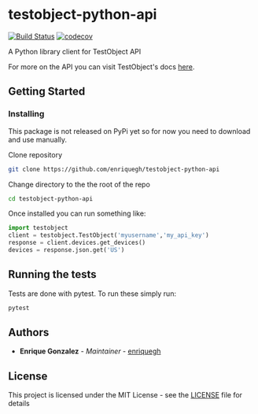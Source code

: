 # testobject-python-api

[![Build Status](https://travis-ci.org/enriquegh/testobject-python-api.svg?branch=master)](https://travis-ci.org/enriquegh/testobject-python-api) [![codecov](https://codecov.io/gh/enriquegh/testobject-python-api/branch/master/graph/badge.svg)](https://codecov.io/gh/enriquegh/testobject-python-api)

A Python library client for TestObject API

For more on the API you can visit TestObject's docs [here](https://api.testobject.com/).

## Getting Started

### Installing

This package is not released on PyPi yet so for now you need to download and use manually.

Clone repository

```bash
git clone https://github.com/enriquegh/testobject-python-api
```

Change directory to the the root of the repo

```bash
cd testobject-python-api
```

Once installed you can run something like:
```python
import testobject
client = testobject.TestObject('myusername','my_api_key')
response = client.devices.get_devices()
devices = response.json.get('US')
```


## Running the tests

Tests are done with pytest.
To run these simply run:
```bash
pytest
```


## Authors

* **Enrique Gonzalez** - *Maintainer* - [enriquegh](https://github.com/enriquegh)

## License

This project is licensed under the MIT License - see the [LICENSE](LICENSE) file for details
